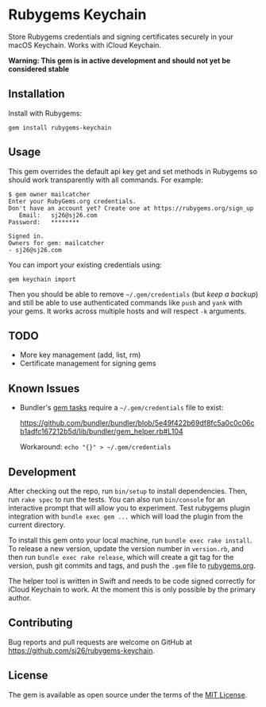 # Rubygems Keychain

Store Rubygems credentials and signing certificates securely in your macOS Keychain. Works with iCloud Keychain.

**Warning: This gem is in active development and should not yet be considered stable**

## Installation

Install with Rubygems:

```
gem install rubygems-keychain
```

## Usage

This gem overrides the default api key get and set methods in Rubygems so should work transparently with all commands. For example:

```
$ gem owner mailcatcher
Enter your RubyGems.org credentials.
Don't have an account yet? Create one at https://rubygems.org/sign_up
   Email:   sj26@sj26.com
Password:   ********

Signed in.
Owners for gem: mailcatcher
- sj26@sj26.com
```

You can import your existing credentials using:

```
gem keychain import
```

Then you should be able to remove `~/.gem/credentials` (but _keep a backup_) and still be able to use authenticated commands like `push` and `yank` with your gems. It works across multiple hosts and will respect `-k` arguments.

## TODO

- More key management (add, list, rm)
- Certificate management for signing gems

## Known Issues

- Bundler's [gem tasks](http://bundler.io/v1.12/guides/creating_gem.html#releasing-the-gem) require a `~/.gem/credentials` file to exist:

  https://github.com/bundler/bundler/blob/5e49f422b69df8fc5a0c0c06cb1adfc167212b5d/lib/bundler/gem_helper.rb#L104

  Workaround: `echo "{}" > ~/.gem/credentials`

## Development

After checking out the repo, run `bin/setup` to install dependencies. Then, run `rake spec` to run the tests. You can also run `bin/console` for an interactive prompt that will allow you to experiment. Test rubygems plugin integration with `bundle exec gem ...` which will load the plugin from the current directory.

To install this gem onto your local machine, run `bundle exec rake install`. To release a new version, update the version number in `version.rb`, and then run `bundle exec rake release`, which will create a git tag for the version, push git commits and tags, and push the `.gem` file to [rubygems.org](https://rubygems.org).

The helper tool is written in Swift and needs to be code signed correctly for iCloud Keychain to work. At the moment this is only possible by the primary author.

## Contributing

Bug reports and pull requests are welcome on GitHub at https://github.com/sj26/rubygems-keychain.

## License

The gem is available as open source under the terms of the [MIT License](https://opensource.org/licenses/MIT).
